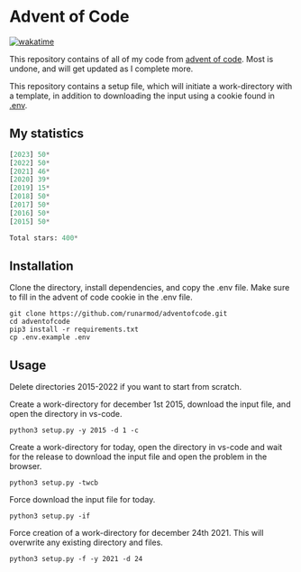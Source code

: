 # Advent of Code

[![wakatime](https://wakatime.com/badge/user/4196dd87-492b-41f6-b435-4745a3d9200d/project/e525481b-ae87-4c3d-8306-fdc04898c825.svg)](https://wakatime.com/badge/user/4196dd87-492b-41f6-b435-4745a3d9200d/project/e525481b-ae87-4c3d-8306-fdc04898c825)

This repository contains of all of my code from [advent of code](https://adventofcode.com/). Most is undone, and will get updated as I complete more.

This repository contains a setup file, which will initiate a work-directory with a template, in addition to downloading the input using a cookie found in [.env](https://github.com/runarmod/adventofcode/blob/main/.env.example).

## My statistics

<!-- START STATS -->
```py
[2023] 50*
[2022] 50*
[2021] 46*
[2020] 39*
[2019] 15*
[2018] 50*
[2017] 50*
[2016] 50*
[2015] 50*

Total stars: 400*
```
<!-- END STATS -->

## Installation

Clone the directory, install dependencies, and copy the .env file. Make sure to fill in the advent of code cookie in the .env file.

```
git clone https://github.com/runarmod/adventofcode.git
cd adventofcode
pip3 install -r requirements.txt
cp .env.example .env
```

## Usage

Delete directories 2015-2022 if you want to start from scratch.

Create a work-directory for december 1st 2015, download the input file, and open the directory in vs-code.

```
python3 setup.py -y 2015 -d 1 -c
```

Create a work-directory for today, open the directory in vs-code and wait for the release to download the input file and open the problem in the browser.

```
python3 setup.py -twcb
```

Force download the input file for today.

```
python3 setup.py -if
```

Force creation of a work-directory for december 24th 2021. This will overwrite any existing directory and files.

```
python3 setup.py -f -y 2021 -d 24
```
